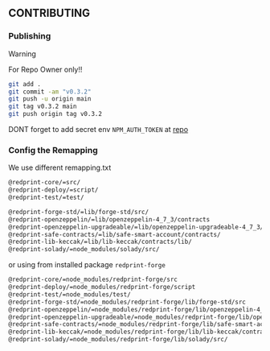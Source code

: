 ## CONTRIBUTING

### Publishing

>[!WARNING]
> For Repo Owner only!!

```bash
git add .
git commit -am "v0.3.2"
git push -u origin main
git tag v0.3.2 main
git push origin tag v0.3.2
```

DONT forget to add secret env `NPM_AUTH_TOKEN` at [repo](https://github.com/Ratimon/solid-grinder/settings/secrets/actions)

### Config the Remapping

We use different remapping.txt 

```txt
@redprint-core/=src/
@redprint-deploy/=script/
@redprint-test/=test/

@redprint-forge-std/=lib/forge-std/src/
@redprint-openzeppelin/=lib/openzeppelin-4_7_3/contracts
@redprint-openzeppelin-upgradeable/=lib/openzeppelin-upgradeable-4_7_3/contracts
@redprint-safe-contracts/=lib/safe-smart-account/contracts/
@redprint-lib-keccak/=lib/lib-keccak/contracts/lib/
@redprint-solady/=node_modules/solady/src/
```

or using from installed package `redprint-forge`

```txt
@redprint-core/=node_modules/redprint-forge/src
@redprint-deploy/=node_modules/redprint-forge/script
@redprint-test/=node_modules/test/
@redprint-forge-std/=node_modules/redprint-forge/lib/forge-std/src
@redprint-openzeppelin/=node_modules/redprint-forge/lib/openzeppelin-4_7_3/contracts
@redprint-openzeppelin-upgradeable/=node_modules/redprint-forge/lib/openzeppelin-upgradeable-4_7_3/contracts
@redprint-safe-contracts/=node_modules/redprint-forge/lib/safe-smart-account/contracts
@redprint-lib-keccak/=node_modules/redprint-forge/lib/lib-keccak/contracts/lib/
@redprint-solady/=node_modules/redprint-forge/lib/solady/src/
```

